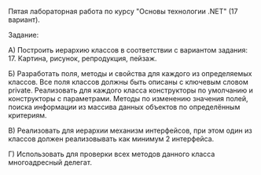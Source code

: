 Пятая лабораторная работа по курсу "Основы технологии .NET" (17 вариант).

Задание:

А) Построить иерархию классов в соответствии с вариантом задания: 17. Картина, рисунок, репродукция, пейзаж.

Б) Разработать поля, методы и свойства для каждого из определяемых классов. Все поля классов должны быть описаны с ключевым словом private. Реализовать для каждого класса конструкторы по умолчанию и конструкторы с параметрами. Методы по изменению значения полей, поиска информации из массива данных объектов по определённым критериям.

В) Реализовать для иерархии механизм интерфейсов, при этом один из классов должен реализовывать как минимум 2 интерфейса.

Г) Использовать для проверки всех методов данного класса многоадресный делегат.
